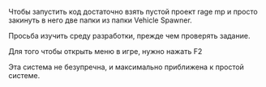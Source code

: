 Чтобы запустить код достаточно взять пустой проект rage mp и просто закинуть в него две папки из папки Vehicle Spawner.


Просьба изучить среду разработки, прежде чем проверять задание.


Для того чтобы открыть меню в игре, нужно нажать F2


Эта система не безупречна, и максимально приближена к простой системе.